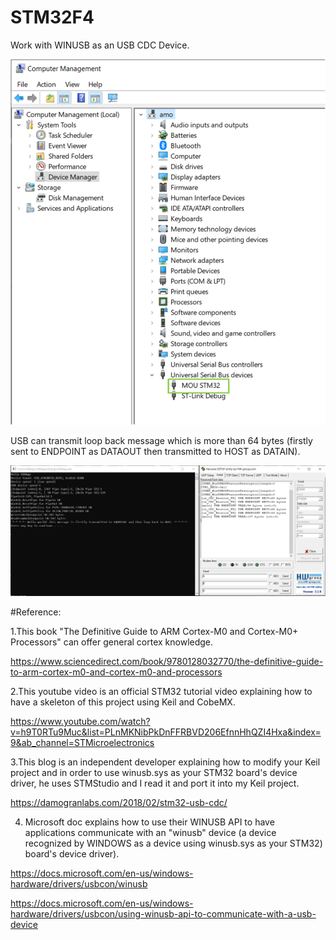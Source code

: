 # STM32F4
Work with WINUSB as an USB CDC Device.

![image](https://github.com/MouChiaHung/STM32F4/blob/master/UniveralSerialDevicesNode.PNG)

USB can transmit loop back message which is more than 64 bytes (firstly sent to ENDPOINT as DATAOUT then transmitted to HOST as DATAIN).

![image](https://github.com/MouChiaHung/STM32F4/blob/master/stm32F4_usb_more_than_64B.PNG)


#Reference:

1.This book "The Definitive Guide to ARM Cortex-M0 and Cortex-M0+ Processors" can offer general cortex knowledge.

https://www.sciencedirect.com/book/9780128032770/the-definitive-guide-to-arm-cortex-m0-and-cortex-m0-and-processors

2.This youtube video is an official STM32 tutorial video explaining how to have a skeleton of this project using Keil and CobeMX. 

https://www.youtube.com/watch?v=h9T0RTu9Muc&list=PLnMKNibPkDnFFRBVD206EfnnHhQZI4Hxa&index=9&ab_channel=STMicroelectronics

3.This blog is an independent developer explaining how to modify your Keil project and in order to use winusb.sys as your STM32 board's device driver, he uses STMStudio and I read it and port it into my Keil project.

https://damogranlabs.com/2018/02/stm32-usb-cdc/

4. Microsoft doc explains how to use their WINUSB API to have applications communicate with an "winusb" device (a device recognized by WINDOWS as a device using winusb.sys as your STM32) board's device driver).

https://docs.microsoft.com/en-us/windows-hardware/drivers/usbcon/winusb

https://docs.microsoft.com/en-us/windows-hardware/drivers/usbcon/using-winusb-api-to-communicate-with-a-usb-device
